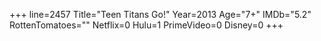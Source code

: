 +++
line=2457
Title="Teen Titans Go!"
Year=2013
Age="7+"
IMDb="5.2"
RottenTomatoes=""
Netflix=0
Hulu=1
PrimeVideo=0
Disney=0
+++

